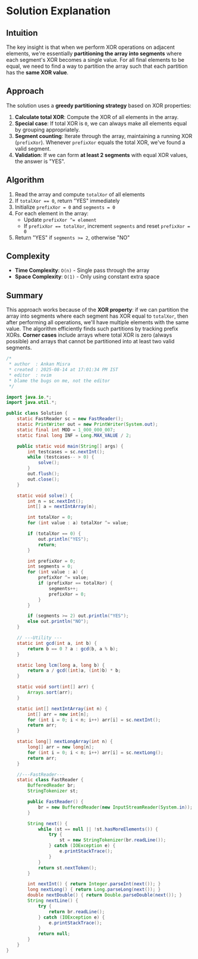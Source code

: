 
# Solution Explanation

## Intuition
The key insight is that when we perform XOR operations on adjacent elements, we're essentially **partitioning the array into segments** where each segment's XOR becomes a single value. For all final elements to be equal, we need to find a way to partition the array such that each partition has the **same XOR value**.

## Approach
The solution uses a **greedy partitioning strategy** based on XOR properties:

1. **Calculate total XOR**: Compute the XOR of all elements in the array.
2. **Special case**: If total XOR is `0`, we can always make all elements equal by grouping appropriately.
3. **Segment counting**: Iterate through the array, maintaining a running XOR (`prefixXor`). Whenever `prefixXor` equals the total XOR, we've found a valid segment.
4. **Validation**: If we can form **at least 2 segments** with equal XOR values, the answer is "YES".

## Algorithm
1. Read the array and compute `totalXor` of all elements
2. If `totalXor == 0`, return "YES" immediately
3. Initialize `prefixXor = 0` and `segments = 0`
4. For each element in the array:
   - Update `prefixXor ^= element`
   - If `prefixXor == totalXor`, increment `segments` and reset `prefixXor = 0`
5. Return "YES" if `segments >= 2`, otherwise "NO"

## Complexity
- **Time Complexity**: `O(n)` - Single pass through the array
- **Space Complexity**: `O(1)` - Only using constant extra space

## Summary
This approach works because of the **XOR property**: if we can partition the array into segments where each segment has XOR equal to `totalXor`, then after performing all operations, we'll have multiple elements with the same value. The algorithm efficiently finds such partitions by tracking prefix XORs. **Corner cases** include arrays where total XOR is zero (always possible) and arrays that cannot be partitioned into at least two valid segments.
```java
/*
 * author  : Ankan Misra
 * created : 2025-08-14 at 17:01:34 PM IST
 * editor  : nvim
 * blame the bugs on me, not the editor
 */

import java.io.*;
import java.util.*;

public class Solution {
    static FastReader sc = new FastReader();
    static PrintWriter out = new PrintWriter(System.out);
    static final int MOD = 1_000_000_007;
    static final long INF = Long.MAX_VALUE / 2;

    public static void main(String[] args) {
        int testcases = sc.nextInt();
        while (testcases-- > 0) {
            solve();
        }
        out.flush();
        out.close();
    }

    static void solve() {
        int n = sc.nextInt();
        int[] a = nextIntArray(n);

        int totalXor = 0;
        for (int value : a) totalXor ^= value;

        if (totalXor == 0) {
            out.println("YES");
            return;
        }

        int prefixXor = 0;
        int segments = 0;
        for (int value : a) {
            prefixXor ^= value;
            if (prefixXor == totalXor) {
                segments++;
                prefixXor = 0;
            }
        }

        if (segments >= 2) out.println("YES");
        else out.println("NO");
    }

    // ---Utility ---
    static int gcd(int a, int b) {
        return b == 0 ? a : gcd(b, a % b);
    }

    static long lcm(long a, long b) {
        return a / gcd((int)a, (int)b) * b;
    }

    static void sort(int[] arr) {
        Arrays.sort(arr);
    }

    static int[] nextIntArray(int n) {
        int[] arr = new int[n];
        for (int i = 0; i < n; i++) arr[i] = sc.nextInt();
        return arr;
    }

    static long[] nextLongArray(int n) {
        long[] arr = new long[n];
        for (int i = 0; i < n; i++) arr[i] = sc.nextLong();
        return arr;
    }

    //---FastReader---
    static class FastReader {
        BufferedReader br;
        StringTokenizer st;

        public FastReader() {
            br = new BufferedReader(new InputStreamReader(System.in));
        }

        String next() {
            while (st == null || !st.hasMoreElements()) {
                try {
                    st = new StringTokenizer(br.readLine());
                } catch (IOException e) {
                    e.printStackTrace();
                }
            }
            return st.nextToken();
        }

        int nextInt() { return Integer.parseInt(next()); }
        long nextLong() { return Long.parseLong(next()); }
        double nextDouble() { return Double.parseDouble(next()); }
        String nextLine() {
            try {
                return br.readLine();
            } catch (IOException e) {
                e.printStackTrace();
            }
            return null;
        }
    }
}
```
